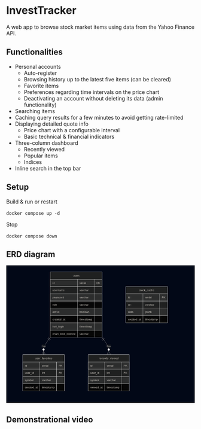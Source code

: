 # InvestTracker
A web app to browse stock market items using data from the Yahoo Finance API.

## Functionalities
- Personal accounts
  - Auto-register
  - Browsing history up to the latest five items (can be cleared)
  - Favorite items
  - Preferences regarding time intervals on the price chart
  - Deactivating an account without deleting its data (admin functionality)
- Searching items
- Caching query results for a few minutes to avoid getting rate-limited
- Displaying detailed quote info
  - Price chart with a configurable interval
  - Basic technical & financial indicators
- Three-column dashboard
  - Recently viewed
  - Popular items
  - Indices
- Inline search in the top bar

## Setup
Build & run or restart
```shell
docker compose up -d
```

Stop
```shell
docker compose down
```

## ERD diagram
![ERD Diagram](./erd.png)

## Demonstrational video